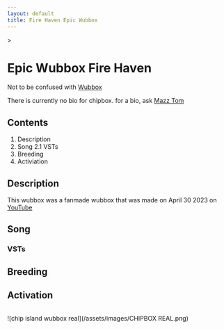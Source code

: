 ```yaml
---
layout: default
title: Fire Haven Epic Wubbox
---
```


<div class="row" markdown="1">>
  <div class="column" markdown="1">

# Epic Wubbox Fire Haven

Not to be confused with [Wubbox](https://mysingingmonsters.fandom.com/wiki/Wubbox)

There is currently no bio for chipbox. for a bio, ask [Mazz Tom](https://www.youtube.com/@mazztom)

## Contents

1. Description
2. Song
  2.1 VSTs
3. Breeding
4. Activiation

## Description

This wubbox was a fanmade wubbox that was made on April 30 2023 on [YouTube](https://www.youtube.com/watch?v=ulYcBBWgVBs)

## Song

### VSTs

## Breeding

## Activation

  </div>


![chip island wubbox real](/assets/images/CHIPBOX REAL.png)

  </div>
</div>
